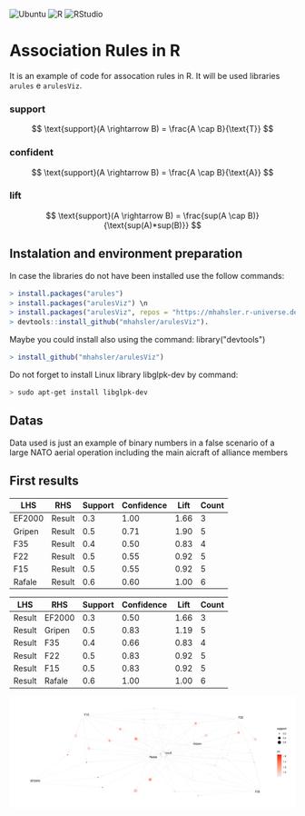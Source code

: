 ![Ubuntu](https://img.shields.io/badge/Ubuntu-Linux-orange) ![R](https://img.shields.io/badge/R-276DC3?logo=r&logoColor=white&style=flat)
![RStudio](https://img.shields.io/badge/RStudio-75AADB?logo=rstudio&logoColor=white&style=flat)

# Association Rules in R

It is an example of code for assocation rules in R. It will be used libraries `arules` e `arulesViz`.

### support

$$ \text{support}(A \rightarrow B) = \frac{A \cap B}{\text{T}} $$

### confident

$$ \text{support}(A \rightarrow B) = \frac{A \cap B}{\text{A}} $$

### lift

$$ \text{support}(A \rightarrow B) = \frac{sup(A \cap B)}{\text{sup(A)*sup(B)}} $$

## Instalation and environment preparation

In case the libraries do not have been installed use the follow commands: 

```R
> install.packages("arules")
> install.packages("arulesViz") \n 
> install.packages("arulesViz", repos = "https://mhahsler.r-universe.dev") \n
> devtools::install_github("mhahsler/arulesViz").
``` 
Maybe you could install also using the command: library("devtools")
```R
> install_github("mhahsler/arulesViz")
```

Do not forget to install Linux library libglpk-dev by command:
```bash
> sudo apt-get install libglpk-dev
```

## Datas

Data used is just an example of binary numbers in a false scenario of a large NATO aerial operation including the main aicraft of alliance members 

## First results

|    LHS   |   RHS    | Support  |Confidence|   Lift   |  Count   |
|----------|----------|----------|----------|----------|----------|
|  EF2000  |  Result  |   0.3    |   1.00   |   1.66   |    3     |
|  Gripen  |  Result  |   0.5    |   0.71   |   1.90   |    5     |
|   F35    |  Result  |   0.4    |   0.50   |   0.83   |    4     |
|   F22    |  Result  |   0.5    |   0.55   |   0.92   |    5     |
|   F15    |  Result  |   0.5    |   0.55   |   0.92   |    5     |
|  Rafale  |  Result  |   0.6    |   0.60   |   1.00   |    6     |


|    LHS   |   RHS    | Support  |Confidence|   Lift   |  Count   |
|----------|----------|----------|----------|----------|----------|
|  Result  |  EF2000  |    0.3   |   0.50   |   1.66   |    3     |
|  Result  |  Gripen  |    0.5   |   0.83   |   1.19   |    5     |
|  Result  |    F35   |    0.4   |   0.66   |   0.83   |    4     |
|  Result  |    F22   |    0.5   |   0.83   |   0.92   |    5     |
|  Result  |    F15   |    0.5   |   0.83   |   0.92   |    5     |
|  Result  |  Rafale  |    0.6   |   1.00   |   1.00   |    6     |

<p align="center">
  <img src="img/regrasAssociacaoOTAN.png" alt="Plot da regra de associação" width="1200">
</p>
